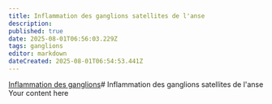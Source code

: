 ```yaml
---
title: Inflammation des ganglions satellites de l'anse
description: 
published: true
date: 2025-08-01T06:56:03.229Z
tags: ganglions
editor: markdown
dateCreated: 2025-08-01T06:54:53.441Z
---
```


[Inflammation des ganglions](/bases/paroi_inflammee/adp)# Inflammation des ganglions satellites de l'anse
Your content here